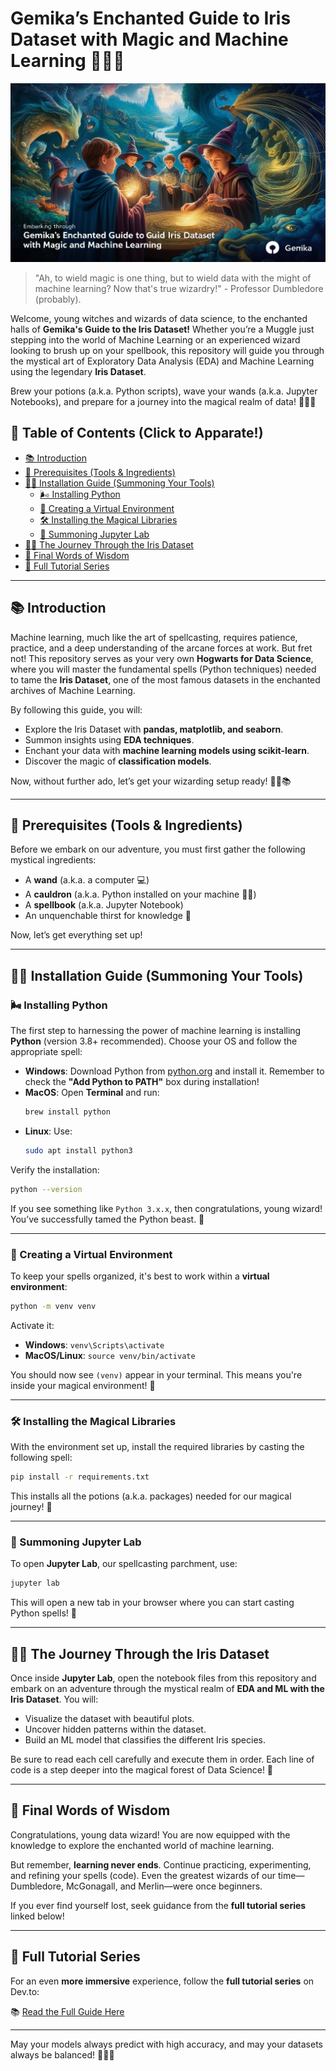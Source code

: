 # Gemika’s Enchanted Guide to Iris Dataset with Magic and Machine Learning 🌟🧙‍♂️

![Gemika’s Enchanted Guide to Iris Dataset with Magic and Machine Learning](images/splash-screen.jpg "Gemika’s Enchanted Guide to Iris Dataset with Magic and Machine Learning")

> "Ah, to wield magic is one thing, but to wield data with the might of machine learning? Now that's true wizardry!" - Professor Dumbledore (probably).

Welcome, young witches and wizards of data science, to the enchanted halls of **Gemika's Guide to the Iris Dataset!** Whether you’re a Muggle just stepping into the world of Machine Learning or an experienced wizard looking to brush up on your spellbook, this repository will guide you through the mystical art of Exploratory Data Analysis (EDA) and Machine Learning using the legendary **Iris Dataset**.

Brew your potions (a.k.a. Python scripts), wave your wands (a.k.a. Jupyter Notebooks), and prepare for a journey into the magical realm of data! 🧙‍♂️🌟

## 🔗 Table of Contents (Click to Apparate!)

- [📚 Introduction](#-introduction)
- [💊 Prerequisites (Tools & Ingredients)](#-prerequisites-tools--ingredients)
- [👩‍🎓 Installation Guide (Summoning Your Tools)](#-installation-guide-summoning-your-tools)
  - [🌬️ Installing Python](#-installing-python)
  - [🎨 Creating a Virtual Environment](#-creating-a-virtual-environment)
  - [🛠️ Installing the Magical Libraries](#-installing-the-magical-libraries)
  - [🧠 Summoning Jupyter Lab](#-summoning-jupyter-lab)
- [🧙‍♀️ The Journey Through the Iris Dataset](#-the-journey-through-the-iris-dataset)
- [🎩 Final Words of Wisdom](#-final-words-of-wisdom)
- [📜 Full Tutorial Series](#-full-tutorial-series)

---

## 📚 Introduction

Machine learning, much like the art of spellcasting, requires patience, practice, and a deep understanding of the arcane forces at work. But fret not! This repository serves as your very own **Hogwarts for Data Science**, where you will master the fundamental spells (Python techniques) needed to tame the **Iris Dataset**, one of the most famous datasets in the enchanted archives of Machine Learning.

By following this guide, you will:
- Explore the Iris Dataset with **pandas, matplotlib, and seaborn**.
- Summon insights using **EDA techniques**.
- Enchant your data with **machine learning models using scikit-learn**.
- Discover the magic of **classification models**.

Now, without further ado, let’s get your wizarding setup ready! 🧙‍♂️📚

---

## 💊 Prerequisites (Tools & Ingredients)

Before we embark on our adventure, you must first gather the following mystical ingredients:

- A **wand** (a.k.a. a computer 💻)
- A **cauldron** (a.k.a. Python installed on your machine 🧟‍♂️)
- A **spellbook** (a.k.a. Jupyter Notebook)
- An unquenchable thirst for knowledge 🚀

Now, let’s get everything set up!

---

## 👩‍🎓 Installation Guide (Summoning Your Tools)

### 🌬️ Installing Python

The first step to harnessing the power of machine learning is installing **Python** (version 3.8+ recommended). Choose your OS and follow the appropriate spell:

- **Windows**: Download Python from [python.org](https://www.python.org/downloads/) and install it. Remember to check the **"Add Python to PATH"** box during installation!
- **MacOS**: Open **Terminal** and run:
  ```sh
  brew install python
  ```
- **Linux**: Use:
  ```sh
  sudo apt install python3
  ```

Verify the installation:
```sh
python --version
```
If you see something like `Python 3.x.x`, then congratulations, young wizard! You’ve successfully tamed the Python beast. 🐍

---

### 🎨 Creating a Virtual Environment

To keep your spells organized, it's best to work within a **virtual environment**:

```sh
python -m venv venv
```

Activate it:
- **Windows**: `venv\Scripts\activate`
- **MacOS/Linux**: `source venv/bin/activate`

You should now see `(venv)` appear in your terminal. This means you're inside your magical environment! 🫡

---

### 🛠️ Installing the Magical Libraries

With the environment set up, install the required libraries by casting the following spell:

```sh
pip install -r requirements.txt
```

This installs all the potions (a.k.a. packages) needed for our magical journey! 🎩

---

### 🧠 Summoning Jupyter Lab

To open **Jupyter Lab**, our spellcasting parchment, use:
```sh
jupyter lab
```
This will open a new tab in your browser where you can start casting Python spells! 🔮

---

## 🧙‍♀️ The Journey Through the Iris Dataset

Once inside **Jupyter Lab**, open the notebook files from this repository and embark on an adventure through the mystical realm of **EDA and ML with the Iris Dataset**. You will:
- Visualize the dataset with beautiful plots.
- Uncover hidden patterns within the dataset.
- Build an ML model that classifies the different Iris species.

Be sure to read each cell carefully and execute them in order. Each line of code is a step deeper into the magical forest of Data Science! 🌿

---

## 🎩 Final Words of Wisdom

Congratulations, young data wizard! You are now equipped with the knowledge to explore the enchanted world of machine learning.

But remember, **learning never ends**. Continue practicing, experimenting, and refining your spells (code). Even the greatest wizards of our time—Dumbledore, McGonagall, and Merlin—were once beginners.

If you ever find yourself lost, seek guidance from the **full tutorial series** linked below!

---

## 📜 Full Tutorial Series

For an even **more immersive** experience, follow the **full tutorial series** on Dev.to:

📚 [Read the Full Guide Here](https://dev.to/gerryleonugroho/series/30657)

---

May your models always predict with high accuracy, and may your datasets always be balanced! 🧙‍♀️🌈
